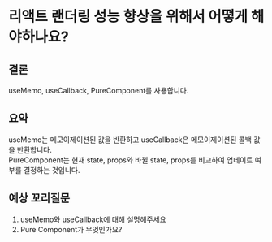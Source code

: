 # 리액트 랜더링 성능 향상을 위해서 어떻게 해야하나요?

## 결론
useMemo, useCallback, PureComponent를 사용합니다.

## 요약
useMemo는 메모이제이션된 값을 반환하고 useCallback은 메모이제이션된 콜백 값을 반환합니다.<br/>
PureComponent는 현재 state, props와 바뀔 state, props를 비교하여 업데이트 여부를 결정하는 것입니다.

## 예상 꼬리질문
1. useMemo와 useCallback에 대해 설명해주세요
2. Pure Component가 무엇인가요?
